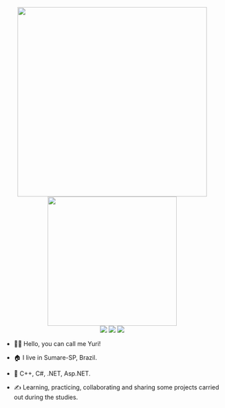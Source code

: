 
<div align="center">
    <img src="https://github-readme-stats.vercel.app/api?username=AudreySMY&show_icons=true&include_all_commits=true&line_height=20&hide_border=true&theme=tokyonight" width="440"/>
    <img src="https://github-readme-stats.vercel.app/api/top-langs/?username=AudreySMY&Compact&theme=tokyonight&hide_border=true" width="300" />
</div>
<div align="center"> 
  <a href="https://www.instagram.com/yuriielaudrey/" target="_blank"><img src="https://img.shields.io/badge/-Instagram-%23E4405F?style=for-the-badge&logo=instagram&logoColor=white" target="_blank"></a>
  <a href = "mailto:Yurielaudrey@gmail.com"><img src="https://img.shields.io/badge/-Gmail-%23333?style=for-the-badge&logo=gmail&logoColor=white" target="_blank"></a>
  <a href="https://www.linkedin.com/in/yuriel-audrey/" target="_blank"><img src="https://img.shields.io/badge/-LinkedIn-%230077B5?style=for-the-badge&logo=linkedin&logoColor=white" target="_blank"></a> 
  
</div>

- 🙋‍♂️ Hello, you can call me Yuri!

- 🏠 I live in Sumare-SP, Brazil.

- 🎯 C++, C#, .NET, Asp.NET.

- ✍ Learning, practicing, collaborating and sharing some projects carried out during the studies.



